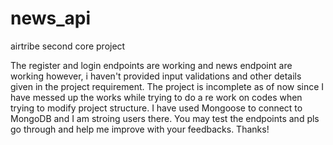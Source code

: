 # news_api
airtribe second core project

The register and login endpoints are working and news endpoint are working however, i haven't provided input validations and other details given in the project requirement.
The project is incomplete as of now since I have messed up the works while trying to do a re work on codes when trying to modify project structure.
I have used Mongoose to connect to MongoDB and I am stroing users there.
You may test the endpoints and pls go through and help me improve with your feedbacks.
Thanks!

